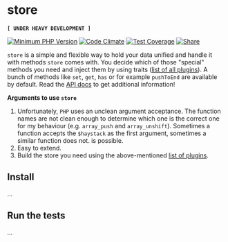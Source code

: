 # store
**`[ UNDER HEAVY DEVELOPMENT ]`**

[![Minimum PHP Version](https://img.shields.io/badge/php-%3E%3D%205.5-8892BF.svg?style=flat-square)](https://php.net/)
[![Code Climate](https://codeclimate.com/github/MrBoolean/store/badges/gpa.svg)](https://codeclimate.com/github/MrBoolean/store)
[![Test Coverage](https://codeclimate.com/github/MrBoolean/store/badges/coverage.svg)](https://codeclimate.com/github/MrBoolean/store/coverage)
[![Share](https://img.shields.io/twitter/url/http/github.com/MrBoolean/store.svg?style=social)](https://twitter.com/intent/tweet?status=http://github.com/MrBoolean/store)

`store` is a simple and flexible way to hold your data unified and handle it with methods `store` comes with. You decide which of those "special" methods you need and inject them by using traits ([list of all plugins](https://github.com/MrBoolean/store/tree/master/src/Store/Plugin)). A bunch of methods like `set`, `get`, `has` or for example `pushToEnd` are available by default. Read the [API docs](https://github.com/MrBoolean/store/blob/master/API.md) to get additional information!

**Arguments to use `store`**

1. Unfortunately, `PHP` uses an unclean argument acceptance. The function names are not clean enough to determine which one is the correct one for my behaviour (e.g. `array_push` and `array_unshift`). Sometimes a function accepts the `$haystack` as the first argument, sometimes a similar function does not. is possible.
1. Easy to extend.
1. Build the store you need using the above-mentioned [list of plugins](https://github.com/MrBoolean/store/tree/master/src/Store/Plugin).

## Install
...

## Run the tests
...